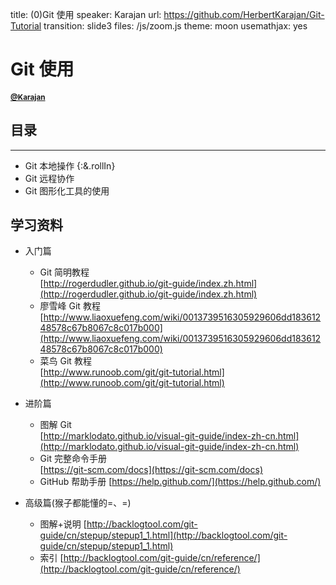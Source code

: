 title: (0)Git 使用
speaker: Karajan
url: https://github.com/HerbertKarajan/Git-Tutorial
transition: slide3
files: /js/zoom.js
theme: moon
usemathjax: yes


# Git 使用
#### <small><a href="https://github.com/HerbertKarajan/">@Karajan</a></small>


## 目录
---
- Git 本地操作 {:&.rollIn}
- Git 远程协作
- Git 图形化工具的使用


## 学习资料
- 入门篇
    - Git 简明教程  
    [http://rogerdudler.github.io/git-guide/index.zh.html](http://rogerdudler.github.io/git-guide/index.zh.html)
    - 廖雪峰 Git 教程  
    [http://www.liaoxuefeng.com/wiki/0013739516305929606dd18361248578c67b8067c8c017b000](http://www.liaoxuefeng.com/wiki/0013739516305929606dd18361248578c67b8067c8c017b000)
    - 菜鸟 Git 教程  
    [http://www.runoob.com/git/git-tutorial.html](http://www.runoob.com/git/git-tutorial.html)
- 进阶篇
    - 图解 Git  
        [http://marklodato.github.io/visual-git-guide/index-zh-cn.html](http://marklodato.github.io/visual-git-guide/index-zh-cn.html)
    - Git 完整命令手册  
        [https://git-scm.com/docs](https://git-scm.com/docs)
    - GitHub 帮助手册
        [https://help.github.com/](https://help.github.com/)
        
- 高级篇(猴子都能懂的=、=)
	- 图解+说明
		[http://backlogtool.com/git-guide/cn/stepup/stepup1_1.html](http://backlogtool.com/git-guide/cn/stepup/stepup1_1.html)
	- 索引
		[http://backlogtool.com/git-guide/cn/reference/](http://backlogtool.com/git-guide/cn/reference/)

